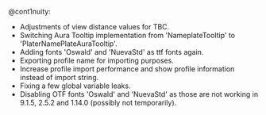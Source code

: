 @cont1nuity:
- Adjustments of view distance values for TBC.
- Switching Aura Tooltip implementation from 'NameplateTooltip' to 'PlaterNamePlateAuraTooltip'.
- Adding fonts 'Oswald' and 'NuevaStd' as ttf fonts again.
- Exporting profile name for importing purposes.
- Increase profile import performance and show profile information instead of import string.
- Fixing a few global variable leaks.
- Disabling OTF fonts 'Oswald' and 'NuevaStd' as those are not working in 9.1.5, 2.5.2 and 1.14.0 (possibly not temporarily).

